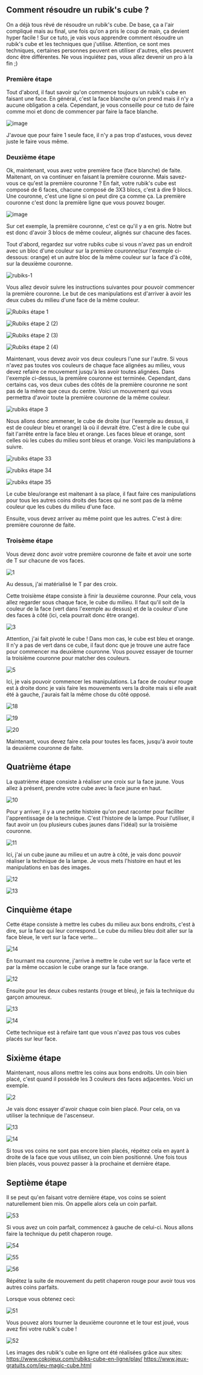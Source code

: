 ## Comment résoudre un rubik's cube ?

On a déjà tous rêvé de résoudre un rubik's cube. De base, ça a l'air compliqué mais au final, une fois qu'on a pris le coup de main, ça devient hyper facile !
Sur ce tuto, je vais vous apprendre comment résoudre un rubik's cube et les techniques que j'utilise. Attention, ce sont mes techniques, certaines personnes peuvent en utiliser d'autres, elles peuvent donc être différentes.
Ne vous inquiétez pas, vous allez devenir un pro à la fin ;)

### Première étape
Tout d'abord, il faut savoir qu'on commence toujours un rubik's cube en faisant une face. En général, c'est la face blanche qu'on prend mais il n'y a aucune obligation a cela. Cependant, je vous conseille pour ce tuto de faire comme moi et donc de commencer par faire la face blanche. 

![image](https://user-images.githubusercontent.com/98915784/152345647-2e06ed45-930b-4d7f-a4b0-fb0adb3a610c.png)

J'avoue que pour faire 1 seule face, il n'y a pas trop d'astuces, vous devez juste le faire vous même.

### Deuxième étape
Ok, maintenant, vous avez votre première face (face blanche) de faite. Maitenant, on va continuer en faisant la première couronne. Mais savez-vous ce qu'est la première couronne ?
En fait, votre rubik's cube est composé de 6 faces, chacune composé de 3X3 blocs, c'est à dire 9 blocs. Une couronne, c'est une ligne si on peut dire ça comme ça. La première couronne c'est donc la première ligne que vous pouvez bouger. 

![image](https://user-images.githubusercontent.com/98915784/152348001-d4165003-2ae4-404f-9a34-4177f63898fe.png)

Sur cet exemple, la première couronne, c'est ce qu'il y a en gris.
Notre but est donc d'avoir 3 blocs de même couleur, alignés sur chacune des faces. 

Tout d'abord, regardez sur votre rubiks cube si vous n'avez pas un endroit avec un bloc d'une couleur sur la première couronne(sur l'exemple ci-dessous: orange) et un autre bloc de la même couleur sur la face d'à côté, sur la deuxième couronne. 

![rubiks-1](https://user-images.githubusercontent.com/98915784/152350478-effbc8ad-e58c-4688-a5f2-7394f8d09f57.PNG)

Vous allez devoir suivre les instructions suivantes pour pouvoir commencer la première couronne. Le but de ces manipulations est d'arriver à avoir les deux cubes du milieu d'une face de la même couleur.  

![Rubiks étape 1](https://user-images.githubusercontent.com/98915784/152398357-bdc3e8ba-709a-4416-b3a5-a0743d067d45.PNG)

![Rubiks étape 2 (2)](https://user-images.githubusercontent.com/98915784/152400018-ba7a38a5-ab20-4d99-8aa6-0a27dcb02fbd.PNG)

![Rubiks étape 2 (3)](https://user-images.githubusercontent.com/98915784/152400937-637ecf5a-9d1f-40cd-8c4a-b5c30e85aeba.PNG)

![Rubiks étape 2 (4)](https://user-images.githubusercontent.com/98915784/152402179-86e3a969-0dca-46b1-89e8-a5fcf75ab865.PNG)

Maintenant, vous devez avoir vos deux couleurs l'une sur l'autre. Si vous n'avez pas toutes vos couleurs de chaque face alignées au milieu, vous devez refaire ce mouvement jusqu'à les avoir toutes alignées.  Dans l'exemple ci-dessus, la première couronne est terminée. Cependant, dans certains cas, vos deux cubes des côtés de la première couronne ne sont pas de la même que ceux du centre. Voici un mouvement qui vous permettra d'avoir toute la première couronne de la même couleur.

![rubiks étape 3](https://user-images.githubusercontent.com/98915784/152405630-df4ebc2a-2d21-41e1-a87f-4b37b33f3cb6.PNG)

Nous allons donc ammener, le cube de droite (sur l'exemple au dessus, il est de couleur bleu et orange) là où il devrait être. C'est à dire le cube qui fait l'arrête entre la face bleu et orange. Les faces bleue et orange, sont celles où les cubes du milieu sont bleus et orange. 
Voici les manipulations à suivre.

![rubiks étape 33](https://user-images.githubusercontent.com/98915784/152406839-47bfa9ef-90c5-4101-9bc4-339a44439439.PNG)

![rubiks étape 34](https://user-images.githubusercontent.com/98915784/152407764-e8e4f881-2898-430b-a824-4857358dc867.PNG)

![rubiks étape 35](https://user-images.githubusercontent.com/98915784/152408396-ee9c4979-d784-4664-9808-6c7de2d51919.PNG)

Le cube bleu/orange est maitenant à sa place, il faut faire ces manipulations pour tous les autres coins droits des faces qui ne sont pas de la même couleur que les cubes du milieu d'une face. 

Ensuite, vous devez arriver au même point que les autres. C'est à dire: première couronne de faite.

### Troisème étape
Vous devez donc avoir votre première couronne de faite et avoir une sorte de T sur chacune de vos faces. 

![1](https://user-images.githubusercontent.com/98915784/152409521-5c74a464-4e3a-48e9-b39e-f0e1e19530fa.PNG)

 Au dessus, j'ai matérialisé le T par des croix.
 
 Cette troisième étape consiste à finir la deuxième couronne. Pour cela, vous allez regarder sous chaque face, le cube du milieu. Il faut qu'il soit de la couleur de la face (vert dans l'exemple au dessus) et de la couleur d'une des faces à côté (ici, cela pourrait donc être orange). 
 
![3](https://user-images.githubusercontent.com/98915784/152411291-e0643455-1d42-4d0e-9d9b-c43d40d4db58.PNG)

Attention, j'ai fait pivoté le cube !
Dans mon cas, le cube est bleu et orange. Il n'y a pas de vert dans ce cube, il faut donc que je trouve une autre face pour commencer ma deuxième couronne. Vous pouvez essayer de tourner la troisième couronne pour matcher des couleurs. 

![5](https://user-images.githubusercontent.com/98915784/152412845-ca57e036-64de-4f8c-a99f-ec0fb5690a4a.PNG)

Ici, je vais pouvoir commencer les manipulations. La face de couleur rouge est à droite donc je vais faire les mouvements vers la droite mais si elle avait été à gauche, j'aurais fait la même chose du côté opposé. 

![18](https://user-images.githubusercontent.com/98915784/152414765-e8289bce-8081-4165-b67e-d79c7292b6c2.PNG)

![19](https://user-images.githubusercontent.com/98915784/152415254-f85b2231-34d4-4d67-bfcf-82bad2447fb1.PNG)

![20](https://user-images.githubusercontent.com/98915784/152416012-5925f350-d359-4790-8a79-7f2910e0b260.PNG)

Maintenant, vous devez faire cela pour toutes les faces, jusqu'à avoir toute la deuxième couronne de faite.

## Quatrième étape
La quatrième étape consiste à réaliser une croix sur la face jaune. Vous allez à présent, prendre votre cube avec la face jaune en haut.

![10](https://user-images.githubusercontent.com/98915784/152513468-946f0cf1-a2ec-4f6e-888c-f391f25a5aae.PNG)

Pour y arriver, il y a une petite histoire qu'on peut raconter pour faciliter l'apprentissage de la technique. C'est l'histoire de la lampe. Pour l'utiliser, il faut avoir un (ou plusieurs cubes jaunes dans l'idéal) sur la troisième couronne. 

![11](https://user-images.githubusercontent.com/98915784/152513541-8229bf57-05cc-41be-9c21-a86eee1e44d3.PNG)

Ici, j'ai un cube jaune au milieu et un autre à côté, je vais donc pouvoir réaliser la technique de la lampe.
Je vous mets l'histoire en haut et les manipulations en bas des images. 

![12](https://user-images.githubusercontent.com/98915784/152513729-87fd71ad-7c62-4043-bf82-17da8380fea9.PNG)

![13](https://user-images.githubusercontent.com/98915784/152513781-ff63efd2-84eb-4cd9-84ce-86cd5ecbe539.PNG)

## Cinquième étape
Cette étape consiste à mettre les cubes du milieu aux bons endroits, c'est à dire, sur la face qui leur correspond. Le cube du milieu bleu doit aller sur la face bleue, le vert sur la face verte...

![14](https://user-images.githubusercontent.com/98915784/152514845-b9cf7065-b61e-4054-a1ab-3476067ccfa3.PNG)

En tournant ma couronne, j'arrive à mettre le cube vert sur la face verte et par la même occasion le cube orange sur la face orange.

![12](https://user-images.githubusercontent.com/98915784/152516982-399b576c-cd5a-455b-9590-e1f22b6b2710.PNG)

Ensuite pour les deux cubes restants (rouge et bleu), je fais la technique du garçon amoureux.

![13](https://user-images.githubusercontent.com/98915784/152517106-9ba05298-bced-4e53-9daf-8fd05d06fdca.PNG)

![14](https://user-images.githubusercontent.com/98915784/152517134-9fca2bdc-3834-4992-8105-73251d83f4ec.PNG)

Cette technique est à refaire tant que vous n'avez pas tous vos cubes placés sur leur face.

## Sixième étape
Maintenant, nous allons mettre les coins aux bons endroits. Un coin bien placé, c'est quand il possède les 3 couleurs des faces adjacentes. Voici un exemple.

![2](https://user-images.githubusercontent.com/98915784/152518608-7e11ac67-f05c-4eb0-a74d-16033267ab74.PNG)

Je vais donc essayer d'avoir chaque coin bien placé. Pour cela, on va utiliser la technique de l'ascenseur.

![13](https://user-images.githubusercontent.com/98915784/152535089-b9768e4e-65af-4d16-b379-2617414ace08.PNG)

![14](https://user-images.githubusercontent.com/98915784/152535652-4a250b16-7315-4e33-80c8-b627417fbb80.PNG)

Si tous vos coins ne sont pas encore bien placés, répétez cela en ayant à droite de la face que vous utilisez, un coin bien positionné. Une fois tous bien placés, vous pouvez passer à la prochaine et dernière étape.

## Septième étape
Il se peut qu'en faisant votre dernière étape, vos coins se soient naturellement bien mis. On appelle alors cela un coin parfait.

![53](https://user-images.githubusercontent.com/98915784/152540441-188f09bd-2a55-40b0-9279-4f3b4969a8c2.PNG)

Si vous avez un coin parfait, commencez à gauche de celui-ci.
Nous allons faire la technique du petit chaperon rouge.

![54](https://user-images.githubusercontent.com/98915784/152540541-e7222fc8-f03a-47dd-98a1-d24d5f98f4ee.PNG)

![55](https://user-images.githubusercontent.com/98915784/152540577-90ee6a19-5613-4037-a5b5-87fd6feef68e.PNG)

![56](https://user-images.githubusercontent.com/98915784/152540594-95121884-6b1b-457f-8157-1be0c7b0224b.PNG)

Répétez la suite de mouvement du petit chaperon rouge pour avoir tous vos autres coins parfaits.

Lorsque vous obtenez ceci:

![51](https://user-images.githubusercontent.com/98915784/152540943-acc3647a-710a-42b7-b811-273d0f12531c.PNG)

Vous pouvez alors tourner la deuxième couronne et le tour est joué, vous avez fini votre rubik's cube !

![52](https://user-images.githubusercontent.com/98915784/152543359-ac2e2ef2-81bb-44b3-9c2d-ec8a2f5efb66.PNG)



Les images des rubik's cube en ligne ont été réalisées grâce aux sites:
https://www.cokojeux.com/rubiks-cube-en-ligne/play/ 
https://www.jeux-gratuits.com/jeu-magic-cube.html
